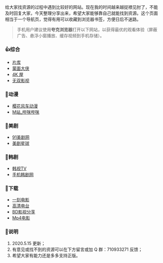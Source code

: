 给大家找资源的过程中遇到比较好的网站。现在我的时间越来越捉襟见肘了，不能及时回复大家，今天整理分享出来，希望大家能够靠自己就能找到资源。这个页面相当于一个导航页，觉得有用可以收藏到浏览器书签，方便日后不迷路。

> 手机用户建议使用**夸克浏览器**打开以下网站，以获得最优的观看体验（屏蔽广告、悬浮小窗播放、缓存视频到手机存储）。

### 👍综合

- [片库](https://www.pianku.tv/)
- [蒙面大侠](http://mengmiandaxia.com/)
- [4K 屋](http://www.kkkkwo.com/)
- [无双影视](https://53ys.cc/)

### 🎃动漫

- [樱花风车动漫](https://www.6111.tv/)
- [M站_哔咪哔咪](http://www.bimibimi.me/)

### 🐷美剧

- [91美剧网](https://91mjw.com/)
- [美剧星球](https://www.meijuxq.com/)

### 🎎韩剧

- [韩视TV](https://www.hanshi.tv/) 
- [手机韩剧网](http://shoujihanju.com/)

### 🍕下载

- [一刻电影](https://www.yikedy.co/)
- [高清电台](https://gaoqing.fm/)
- [BD影视分享](https://www.bd-film.cc/)
- [Mp4电影](https://www.domp4.com/)

### 🎈说明

1. 2020.5.15 更新；
2. 有意见或找不到的资源可以在下方留言或加 Q 群：710933271 反馈；
3. 希望大家有能力还是多多支持正版。
<!--stackedit_data:
eyJwcm9wZXJ0aWVzIjoiZGF0ZTogMjAyMC01LTE1XG50YWdzOi
DliIbkuqtcbiIsImhpc3RvcnkiOlstNTI1NjIzNjM1LC0xODg4
MjkyMTY5XX0=
-->